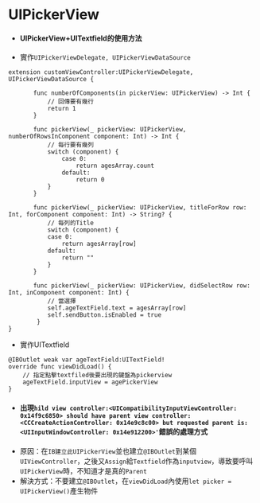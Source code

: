 # UIPickerView

* #### UIPickerView+UITextfield的使用方法
 * 實作`UIPickerViewDelegate, UIPickerViewDataSource`
 ```
extension customViewController:UIPickerViewDelegate, UIPickerViewDataSource {
    
        func numberOfComponents(in pickerView: UIPickerView) -> Int { 
            // 回傳要有幾行
            return 1 
        }
    
        func pickerView(_ pickerView: UIPickerView, numberOfRowsInComponent component: Int) -> Int {
            // 每行要有幾列
            switch (component) {
                case 0:
                    return agesArray.count
                default:
                    return 0
            }
        }
    
        func pickerView(_ pickerView: UIPickerView, titleForRow row: Int, forComponent component: Int) -> String? {
            // 每列的Title    
            switch (component) {
            case 0:
                return agesArray[row]
            default:
                return ""
            }
        }
    
        func pickerView(_ pickerView: UIPickerView, didSelectRow row: Int, inComponent component: Int) {
            // 當選擇
            self.ageTextField.text = agesArray[row]
            self.sendButton.isEnabled = true
         }
 }
 ```
 * 實作UITextfield
 
 ```
 @IBOutlet weak var ageTextField:UITextField!
 override func viewDidLoad() {
     // 指定點擊textfiled後要出現的鍵盤為pickerview
     ageTextField.inputView = agePickerView
 }
 ```

* #### 出現`hild view controller:<UICompatibilityInputViewController: 0x14f9c6850> should have parent view controller:<CCCreateActionController: 0x14e9c8c00> but requested parent is:<UIInputWindowController: 0x14e912200>'`錯誤的處理方式
 * 原因：在`IB建立此UIPickerView`並也建立`@IBOutlet`到某個`UIViewController`，之後又`Assign`給`Textfield`作為`inputview`，導致要呼叫`UIPickerView`時，不知道才是真的`Parent`
 * 解決方式：不要建立`@IBOutlet`，在`viewDidLoad`內使用`let picker = UIPickerView()`產生物件